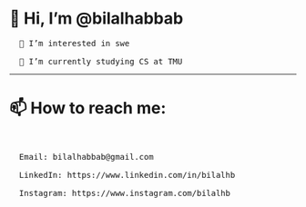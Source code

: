 <h1>👋 Hi, I’m @bilalhabbab</h1>
<pre>
  👀 I’m interested in swe<br>
  🌱 I’m currently studying CS at TMU
</pre>
<hr>
<h1>📫 How to reach me:</h1><br>
<pre>
  Email: bilalhabbab@gmail.com<br>
  LinkedIn: https://www.linkedin.com/in/bilalhb<br>
  Instagram: https://www.instagram.com/bilalhb<br>
</pre>
<!---
bilalhabbab/bilalhabbab is a ✨ special ✨ repository because its `README.md` (this file) appears on your GitHub profile.
You can click the Preview link to take a look at your changes.
--->
